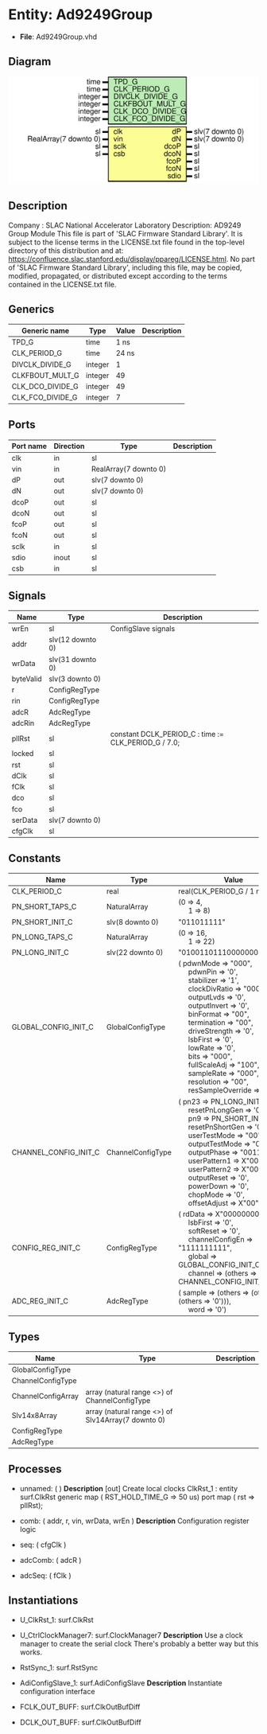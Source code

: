 # Entity: Ad9249Group

- **File**: Ad9249Group.vhd
## Diagram

![Diagram](Ad9249Group.svg "Diagram")
## Description

Company    : SLAC National Accelerator Laboratory
Description: AD9249 Group Module
This file is part of 'SLAC Firmware Standard Library'.
It is subject to the license terms in the LICENSE.txt file found in the
top-level directory of this distribution and at:
   https://confluence.slac.stanford.edu/display/ppareg/LICENSE.html.
No part of 'SLAC Firmware Standard Library', including this file,
may be copied, modified, propagated, or distributed except according to
the terms contained in the LICENSE.txt file.
## Generics

| Generic name     | Type    | Value | Description |
| ---------------- | ------- | ----- | ----------- |
| TPD_G            | time    | 1 ns  |             |
| CLK_PERIOD_G     | time    | 24 ns |             |
| DIVCLK_DIVIDE_G  | integer | 1     |             |
| CLKFBOUT_MULT_G  | integer | 49    |             |
| CLK_DCO_DIVIDE_G | integer | 49    |             |
| CLK_FCO_DIVIDE_G | integer | 7     |             |
## Ports

| Port name | Direction | Type                  | Description |
| --------- | --------- | --------------------- | ----------- |
| clk       | in        | sl                    |             |
| vin       | in        | RealArray(7 downto 0) |             |
| dP        | out       | slv(7 downto 0)       |             |
| dN        | out       | slv(7 downto 0)       |             |
| dcoP      | out       | sl                    |             |
| dcoN      | out       | sl                    |             |
| fcoP      | out       | sl                    |             |
| fcoN      | out       | sl                    |             |
| sclk      | in        | sl                    |             |
| sdio      | inout     | sl                    |             |
| csb       | in        | sl                    |             |
## Signals

| Name      | Type             | Description                                            |
| --------- | ---------------- | ------------------------------------------------------ |
| wrEn      | sl               | ConfigSlave signals                                    |
| addr      | slv(12 downto 0) |                                                        |
| wrData    | slv(31 downto 0) |                                                        |
| byteValid | slv(3 downto 0)  |                                                        |
| r         | ConfigRegType    |                                                        |
| rin       | ConfigRegType    |                                                        |
| adcR      | AdcRegType       |                                                        |
| adcRin    | AdcRegType       |                                                        |
| pllRst    | sl               |   constant DCLK_PERIOD_C : time := CLK_PERIOD_G / 7.0; |
| locked    | sl               |                                                        |
| rst       | sl               |                                                        |
| dClk      | sl               |                                                        |
| fClk      | sl               |                                                        |
| dco       | sl               |                                                        |
| fco       | sl               |                                                        |
| serData   | slv(7 downto 0)  |                                                        |
| cfgClk    | sl               |                                                        |
## Constants

| Name                  | Type              | Value                                                                                                                                                                                                                                                                                                                                                                                                                                                                                                                                                                                                                                                                                                                                                                                                                                                                                                                                                                                                                                                                                                       | Description |
| --------------------- | ----------------- | ----------------------------------------------------------------------------------------------------------------------------------------------------------------------------------------------------------------------------------------------------------------------------------------------------------------------------------------------------------------------------------------------------------------------------------------------------------------------------------------------------------------------------------------------------------------------------------------------------------------------------------------------------------------------------------------------------------------------------------------------------------------------------------------------------------------------------------------------------------------------------------------------------------------------------------------------------------------------------------------------------------------------------------------------------------------------------------------------------------- | ----------- |
| CLK_PERIOD_C          | real              |  real(CLK_PERIOD_G / 1 ns)                                                                                                                                                                                                                                                                                                                                                                                                                                                                                                                                                                                                                                                                                                                                                                                                                                                                                                                                                                                                                                                                                  |             |
| PN_SHORT_TAPS_C       | NaturalArray      |  (0 => 4,<br><span style="padding-left:20px"> 1 => 8)                                                                                                                                                                                                                                                                                                                                                                                                                                                                                                                                                                                                                                                                                                                                                                                                                                                                                                                                                                                                                                                       | X9+X5+1     |
| PN_SHORT_INIT_C       | slv(8 downto 0)   |  "011011111"                                                                                                                                                                                                                                                                                                                                                                                                                                                                                                                                                                                                                                                                                                                                                                                                                                                                                                                                                                                                                                                                                                |             |
| PN_LONG_TAPS_C        | NaturalArray      |  (0 => 16,<br><span style="padding-left:20px"> 1 => 22)                                                                                                                                                                                                                                                                                                                                                                                                                                                                                                                                                                                                                                                                                                                                                                                                                                                                                                                                                                                                                                                     | X23+X18+1   |
| PN_LONG_INIT_C        | slv(22 downto 0)  |  "01001101110000000101000"                                                                                                                                                                                                                                                                                                                                                                                                                                                                                                                                                                                                                                                                                                                                                                                                                                                                                                                                                                                                                                                                                  |             |
| GLOBAL_CONFIG_INIT_C  | GlobalConfigType  |  (       pdwnMode          => "000",<br><span style="padding-left:20px">       pdwnPin           => '0',<br><span style="padding-left:20px">       stabilizer        => '1',<br><span style="padding-left:20px">       clockDivRatio     => "000",<br><span style="padding-left:20px">       outputLvds        => '0',<br><span style="padding-left:20px">       outputInvert      => '0',<br><span style="padding-left:20px">       binFormat         => "00",<br><span style="padding-left:20px">       termination       => "00",<br><span style="padding-left:20px">       driveStrength     => '0',<br><span style="padding-left:20px">       lsbFirst          => '0',<br><span style="padding-left:20px">       lowRate           => '0',<br><span style="padding-left:20px">       bits              => "000",<br><span style="padding-left:20px">       fullScaleAdj      => "100",<br><span style="padding-left:20px">       sampleRate        => "000",<br><span style="padding-left:20px">       resolution        => "00",<br><span style="padding-left:20px">       resSampleOverride => '0') |             |
| CHANNEL_CONFIG_INIT_C | ChannelConfigType |  (       pn23            => PN_LONG_INIT_C,<br><span style="padding-left:20px">       resetPnLongGen  => '0',<br><span style="padding-left:20px">       pn9             => PN_SHORT_INIT_C,<br><span style="padding-left:20px">       resetPnShortGen => '0',<br><span style="padding-left:20px">       userTestMode    => "00",<br><span style="padding-left:20px">       outputTestMode  => "0000",<br><span style="padding-left:20px">       outputPhase     => "0011",<br><span style="padding-left:20px">       userPattern1    => X"0000",<br><span style="padding-left:20px">       userPattern2    => X"0000",<br><span style="padding-left:20px">       outputReset     => '0',<br><span style="padding-left:20px">       powerDown       => '0',<br><span style="padding-left:20px">       chopMode        => '0',<br><span style="padding-left:20px">       offsetAdjust    => X"00")                                                                                                                                                                                                            |             |
| CONFIG_REG_INIT_C     | ConfigRegType     |  (       rdData          => X"00000000",<br><span style="padding-left:20px">       lsbFirst        => '0',<br><span style="padding-left:20px">       softReset       => '0',<br><span style="padding-left:20px">       channelConfigEn => "1111111111",<br><span style="padding-left:20px">       global          => GLOBAL_CONFIG_INIT_C,<br><span style="padding-left:20px">       channel         => (others => CHANNEL_CONFIG_INIT_C))                                                                                                                                                                                                                                                                                                                                                                                                                                                                                                                                                                                                                                                                  |             |
| ADC_REG_INIT_C        | AdcRegType        |  (       sample => (others => (others => (others => '0'))),<br><span style="padding-left:20px">       word   => '0')                                                                                                                                                                                                                                                                                                                                                                                                                                                                                                                                                                                                                                                                                                                                                                                                                                                                                                                                                                                        |             |
## Types

| Name               | Type                                                | Description |
| ------------------ | --------------------------------------------------- | ----------- |
| GlobalConfigType   |                                                     |             |
| ChannelConfigType  |                                                     |             |
| ChannelConfigArray | array (natural range <>) of ChannelConfigType       |             |
| Slv14x8Array       | array (natural range <>) of Slv14Array(7 downto 0)  |             |
| ConfigRegType      |                                                     |             |
| AdcRegType         |                                                     |             |
## Processes
- unnamed: (  )
**Description**
[out]
Create local clocks
  ClkRst_1 : entity surf.ClkRst
     generic map (
        RST_HOLD_TIME_G => 50 us)
     port map (
        rst => pllRst);

- comb: ( addr, r, vin, wrData, wrEn )
**Description**
Configuration register logic

- seq: ( cfgClk )
- adcComb: ( adcR )
- adcSeq: ( fClk )
## Instantiations

- U_ClkRst_1: surf.ClkRst
- U_CtrlClockManager7: surf.ClockManager7
**Description**
Use a clock manager to create the serial clock
There's probably a better way but this works.

- RstSync_1: surf.RstSync
- AdiConfigSlave_1: surf.AdiConfigSlave
**Description**
Instantiate configuration interface

- FCLK_OUT_BUFF: surf.ClkOutBufDiff
- DCLK_OUT_BUFF: surf.ClkOutBufDiff
